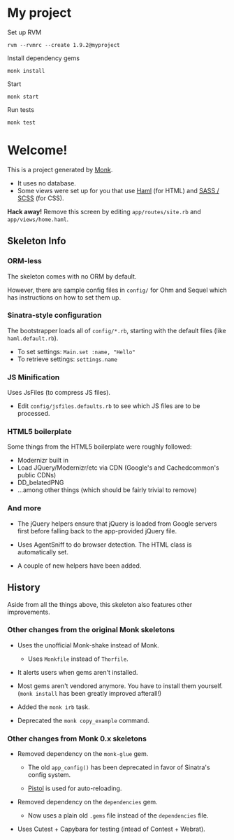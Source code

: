 My project
==========

Set up RVM

    rvm --rvmrc --create 1.9.2@myproject

Install dependency gems

    monk install

Start

    monk start

Run tests

    monk test

Welcome!
========

This is a project generated by [Monk](http://monkrb.com).

 - It uses no database.
 - Some views were set up for you that use [Haml](http://haml-lang.com/)
   (for HTML) and [SASS / SCSS](http://sass-lang.com) (for CSS).

**Hack away!** Remove this screen by editing `app/routes/site.rb`
and `app/views/home.haml`.

Skeleton Info
-------------

### ORM-less

The skeleton comes with no ORM by default.

However, there are sample config files in `config/` for Ohm and Sequel which has
instructions on how to set them up.

### Sinatra-style configuration

The bootstrapper loads all of `config/*.rb`, starting with the default files (like `haml.default.rb`).

 * To set settings: `Main.set :name, "Hello"`
 * To retrieve settings: `settings.name`

### JS Minification

Uses JsFiles (to compress JS files).

 * Edit `config/jsfiles.defaults.rb` to see which JS files are to be processed.

### HTML5 boilerplate

Some things from the HTML5 boilerplate were roughly followed:

 * Modernizr built in
 * Load JQuery/Modernizr/etc via CDN (Google's and Cachedcommon's public CDNs)
 * DD_belatedPNG
 * ...among other things (which should be fairly trivial to remove)

### And more

 * The jQuery helpers ensure that jQuery is loaded from Google servers first before
   falling back to the app-provided jQuery file.

 * Uses AgentSniff to do browser detection. The HTML class is automatically set.

 * A couple of new helpers have been added.

History
-------

Aside from all the things above, this skeleton also features other improvements.

### Other changes from the original Monk skeletons

 * Uses the unofficial Monk-shake instead of Monk.

   * Uses `Monkfile` instead of `Thorfile`.

 * It alerts users when gems aren't installed.

 * Most gems aren't vendored anymore. You have to install them yourself.
   (`monk install` has been greatly improved afterall!)

 * Added the `monk irb` task.

 * Deprecated the `monk copy_example` command.

### Other changes from Monk 0.x skeletons

 * Removed dependency on the `monk-glue` gem.

   * The old `app_config()` has been deprecated in favor of Sinatra's
     config system.

   * [Pistol](http://github.com/monk/pistol) is used for auto-reloading.

 * Removed dependency on the `dependencies` gem.

   * Now uses a plain old `.gems` file instead of the `dependencies` file.

 * Uses Cutest + Capybara for testing (intead of Contest + Webrat).
